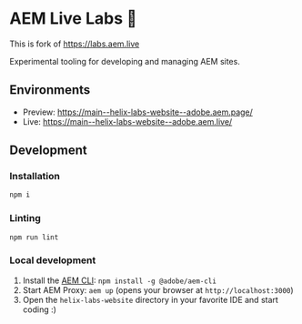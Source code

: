 # AEM Live Labs 🧪

This is fork of https://labs.aem.live

Experimental tooling for developing and managing AEM sites.

## Environments
- Preview: https://main--helix-labs-website--adobe.aem.page/
- Live: https://main--helix-labs-website--adobe.aem.live/

## Development

### Installation

```sh
npm i
```

### Linting

```sh
npm run lint
```

### Local development

1. Install the [AEM CLI](https://github.com/adobe/helix-cli): `npm install -g @adobe/aem-cli`
1. Start AEM Proxy: `aem up` (opens your browser at `http://localhost:3000`)
1. Open the `helix-labs-website` directory in your favorite IDE and start coding :)
